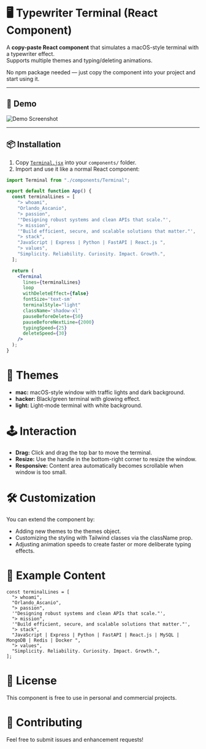 # 🖥️ Typewriter Terminal (React Component)

A **copy-paste React component** that simulates a macOS-style terminal with a typewriter effect.  
Supports multiple themes and typing/deleting animations.  

No npm package needed — just copy the component into your project and start using it.

---

## 🚀 Demo

![Demo Screenshot]()  

---

## 📦 Installation

1. Copy [`Terminal.jsx`](./components/Terminal.jsx) into your `components/` folder.
2. Import and use it like a normal React component:

```jsx
import Terminal from "./components/Terminal";

export default function App() {
  const terminalLines = [
    "> whoami",
    "Orlando_Ascanio",
    "> passion",
    '"Designing robust systems and clean APIs that scale."',
    "> mission",
    '"Build efficient, secure, and scalable solutions that matter."',
    "> stack",
    "JavaScript | Express | Python | FastAPI | React.js ",
    "> values",
    "Simplicity. Reliability. Curiosity. Impact. Growth.",
  ];

  return (
    <Terminal
      lines={terminalLines}
      loop
      withDeleteEffect={false}
      fontSize='text-sm'
      terminalStyle="light"
      className='shadow-xl'
      pauseBeforeDelete={50}
      pauseBeforeNextLine={2000}
      typingSpeed={25}
      deleteSpeed={30}
    />
  );
}
```

# 🎨 Themes
* **mac:** macOS-style window with traffic lights and dark background.
* **hacker:** Black/green terminal with glowing effect.
* **light:** Light-mode terminal with white background.

# 🕹️ Interaction
* **Drag:** Click and drag the top bar to move the terminal.
* **Resize:** Use the handle in the bottom-right corner to resize the window.
* **Responsive:** Content area automatically becomes scrollable when window is too small.

# 🛠️ Customization
You can extend the component by:
* Adding new themes to the themes object.
* Customizing the styling with Tailwind classes via the className prop.
* Adjusting animation speeds to create faster or more deliberate typing effects.

# 📝 Example Content

```
const terminalLines = [
  "> whoami",
  "Orlando_Ascanio",
  "> passion",
  '"Designing robust systems and clean APIs that scale."',
  "> mission",
  '"Build efficient, secure, and scalable solutions that matter."',
  "> stack",
  "JavaScript | Express | Python | FastAPI | React.js | MySQL | MongoDB | Redis | Docker ",
  "> values",
  "Simplicity. Reliability. Curiosity. Impact. Growth.",
];
```

# 📄 License
This component is free to use in personal and commercial projects.

# 🤝 Contributing
Feel free to submit issues and enhancement requests!
